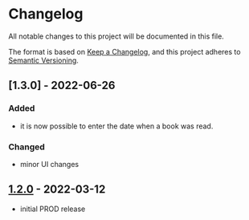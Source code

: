 # Changelog

All notable changes to this project will be documented in this file.

The format is based on [Keep a Changelog],
and this project adheres to [Semantic Versioning].

## [1.3.0] - 2022-06-26
### Added
- it is now possible to enter the date when a book was read. 

### Changed
- minor UI changes


## [1.2.0] - 2022-03-12
- initial PROD release

<!-- Links -->
[keep a changelog]: https://keepachangelog.com/en/1.0.0/
[semantic versioning]: https://semver.org/spec/v2.0.0.html

<!-- Versions -->
[1.2.0]: https://github.com/Author/Repository/releases/tag/1.2.0